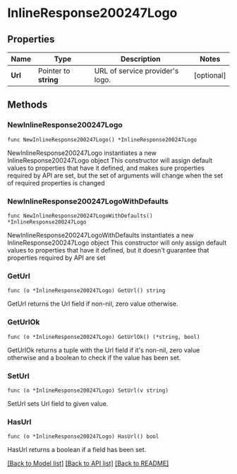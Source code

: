 # InlineResponse200247Logo

## Properties

Name | Type | Description | Notes
------------ | ------------- | ------------- | -------------
**Url** | Pointer to **string** | URL of service provider&#39;s logo. | [optional] 

## Methods

### NewInlineResponse200247Logo

`func NewInlineResponse200247Logo() *InlineResponse200247Logo`

NewInlineResponse200247Logo instantiates a new InlineResponse200247Logo object
This constructor will assign default values to properties that have it defined,
and makes sure properties required by API are set, but the set of arguments
will change when the set of required properties is changed

### NewInlineResponse200247LogoWithDefaults

`func NewInlineResponse200247LogoWithDefaults() *InlineResponse200247Logo`

NewInlineResponse200247LogoWithDefaults instantiates a new InlineResponse200247Logo object
This constructor will only assign default values to properties that have it defined,
but it doesn't guarantee that properties required by API are set

### GetUrl

`func (o *InlineResponse200247Logo) GetUrl() string`

GetUrl returns the Url field if non-nil, zero value otherwise.

### GetUrlOk

`func (o *InlineResponse200247Logo) GetUrlOk() (*string, bool)`

GetUrlOk returns a tuple with the Url field if it's non-nil, zero value otherwise
and a boolean to check if the value has been set.

### SetUrl

`func (o *InlineResponse200247Logo) SetUrl(v string)`

SetUrl sets Url field to given value.

### HasUrl

`func (o *InlineResponse200247Logo) HasUrl() bool`

HasUrl returns a boolean if a field has been set.


[[Back to Model list]](../README.md#documentation-for-models) [[Back to API list]](../README.md#documentation-for-api-endpoints) [[Back to README]](../README.md)


